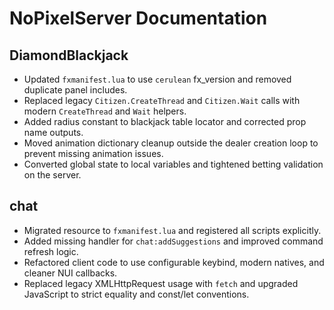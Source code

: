 # NoPixelServer Documentation

## DiamondBlackjack
- Updated `fxmanifest.lua` to use `cerulean` fx_version and removed duplicate panel includes.
- Replaced legacy `Citizen.CreateThread` and `Citizen.Wait` calls with modern `CreateThread` and `Wait` helpers.
- Added radius constant to blackjack table locator and corrected prop name outputs.
- Moved animation dictionary cleanup outside the dealer creation loop to prevent missing animation issues.
- Converted global state to local variables and tightened betting validation on the server.

## chat
- Migrated resource to `fxmanifest.lua` and registered all scripts explicitly.
- Added missing handler for `chat:addSuggestions` and improved command refresh logic.
- Refactored client code to use configurable keybind, modern natives, and cleaner NUI callbacks.
- Replaced legacy XMLHttpRequest usage with `fetch` and upgraded JavaScript to strict equality and const/let conventions.
